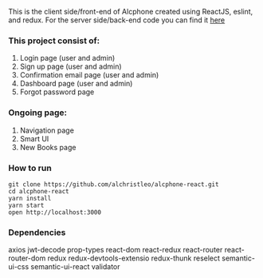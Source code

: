 This is the client side/front-end of Alcphone created using ReactJS, eslint, and redux. For the server side/back-end code you can find it [here](https://github.com/alchristleo/alcphone-api)

### This project consist of:
1. Login page (user and admin)
2. Sign up page (user and admin)
3. Confirmation email page (user and admin)
4. Dashboard page (user and admin)
5. Forgot password page

### Ongoing page:
1. Navigation page
2. Smart UI
3. New Books page

### How to run
```
git clone https://github.com/alchristleo/alcphone-react.git
cd alcphone-react
yarn install
yarn start
open http://localhost:3000
```

### Dependencies
axios
jwt-decode
prop-types
react-dom
react-redux
react-router
react-router-dom
redux
redux-devtools-extensio
redux-thunk
reselect
semantic-ui-css
semantic-ui-react
validator
